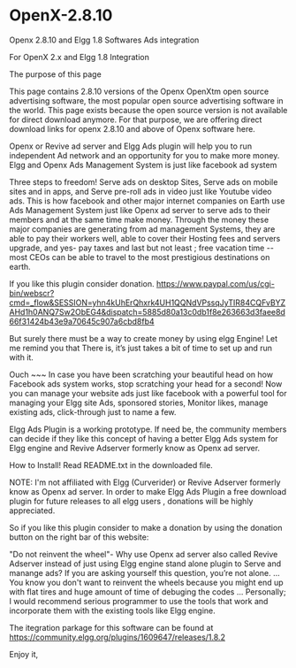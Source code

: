 OpenX-2.8.10
============

Openx 2.8.10 and Elgg 1.8 Softwares Ads integration

For OpenX 2.x  and Elgg 1.8 Integration

The purpose of this page

This page contains 2.8.10 versions of the  Openx OpenXtm open source advertising software, the most popular open source advertising software in the world.
This page exists because the open source version is not available for direct download anymore. For that purpose, we are offering direct download links for openx 2.8.10 and above of Openx software here.

Openx or Revive ad server and Elgg Ads plugin will help you to run independent Ad network and an opportunity for you to make more money. Elgg and Openx Ads Management System is just like facebook ad system


Three steps to freedom!  Serve ads on desktop Sites, Serve ads on mobile sites and in apps, and  Serve pre-roll ads in video just like Youtube video ads.  This is how facebook and other major internet companies on Earth use Ads Management System just like Openx ad server to serve ads to their members and at the same time make money. Through the money these major companies are generating from ad management Systems, they are able to pay their workers well, able to cover their Hosting fees and  servers upgrade, and yes- pay taxes and last but not least ; free vacation time --  most CEOs can be able to travel to the most prestigious destinations on earth.

If you like this plugin consider donation. https://www.paypal.com/us/cgi-bin/webscr?cmd=_flow&SESSION=yhn4kUhErQhxrk4UH1QQNdVPssqJyTIR84CQFvBYZAHd1h0ANQ7Sw2ObEG4&dispatch=5885d80a13c0db1f8e263663d3faee8d66f31424b43e9a70645c907a6cbd8fb4

But surely there must be a way to create money by using elgg Engine! Let me remind you that There is, it’s just takes a bit of time to set up and run with it.

Ouch ~~~ In case you have been scratching your beautiful head on how Facebook ads system works, stop scratching your head for a second! Now you can manage your website ads just like facebook with a powerful tool for managing your Elgg site Ads, sponsored stories, Monitor likes, manage existing ads, click-through just to name a few.

Elgg Ads Plugin is a working prototype.  If need be, the community members can decide if they like this concept of having a better Elgg Ads system for Elgg engine and Revive Adserver formerly know as Openx ad server.

 How to Install!    Read README.txt in the downloaded file.

NOTE: I'm not affiliated with Elgg (Curverider) or Revive Adserver formerly know as Openx ad server. In order to make Elgg Ads Plugin a free download plugin for future releases to all elgg users , donations will be highly appreciated.


So if you like this plugin consider to make a donation by using the donation button on the right bar of this website:

 

"Do not reinvent the wheel"- Why use Openx ad server also called Revive Adserver instead of just using Elgg engine stand alone plugin to Serve and manange ads?  If you are asking yourself this question, you’re not alone. ... You know you don't want to reinvent the wheels because you might end up with flat tires and huge amount of time of debuging the codes ... Personally; I would recommend serious programmer to use the tools that work and incorporate them with the existing tools like Elgg engine.


The itegration parkage for this software can be found at https://community.elgg.org/plugins/1609647/releases/1.8.2








Enjoy it,


